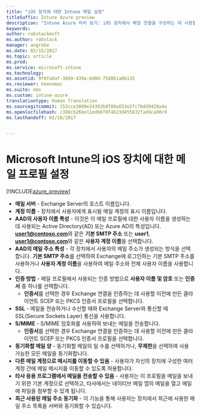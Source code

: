 ```yaml
---
title: "iOS 장치에 대한 Intune 메일 설정"
titleSuffix: Intune Azure preview
description: "Intune Azure 미리 보기: iOS 장치에서 메일 연결을 구성하는 데 사용할 수 있는 Intune 설정을 알아봅니다."
keywords: 
author: robstackmsft
ms.author: robstack
manager: angrobe
ms.date: 02/15/2017
ms.topic: article
ms.prod: 
ms.service: microsoft-intune
ms.technology: 
ms.assetid: 9f0fa6af-3669-439a-bd0d-75d8b1a0b135
ms.reviewer: heenamac
ms.suite: ems
ms.custom: intune-azure
translationtype: Human Translation
ms.sourcegitcommit: 153cce3809e24303b8f88a833e2fc7bdd9428a4a
ms.openlocfilehash: c388cb26be11edb6f8f4b23d455632fad9ca98c9
ms.lasthandoff: 02/18/2017


---
```


# <a name="email-profile-settings-for-ios-devices-in-microsoft-intune"></a>Microsoft Intune의 iOS 장치에 대한 메일 프로필 설정

[!INCLUDE[azure_preview](../includes/azure_preview.md)]



- **메일 서버** - Exchange Server의 호스트 이름입니다.
- **계정 이름** - 장치에서 사용자에게 표시될 메일 계정의 표시 이름입니다.
- **AAD의 사용자 이름 특성** - 이것은 이 메일 프로필에 대한 사용자 이름을 생성하는 데 사용되는 Active Directory(AD) 또는 Azure AD의 특성입니다. **user1@contoso.com**와 같은 **기본 SMTP 주소** 또는 **user1**, **user1@contoso.com**와 같은 **사용자 계정 이름**을 선택합니다.
- **AAD의 메일 주소 특성** - 각 장치에서 사용자의 메일 주소가 생성되는 방식을 선택합니다. **기본 SMTP 주소**를 선택하여 Exchange에 로그인하는 기본 SMTP 주소를 사용하거나 **사용자 계정 이름**을 사용하여 메일 주소와 전체 사용자 이름을 사용합니다.
- **인증 방법** - 메일 프로필에서 사용되는 인증 방법으로 **사용자 이름 및 암호** 또는 **인증서** 중 하나를 선택합니다.
    - **인증서**를 선택한 경우 Exchange 연결을 인증하는 데 사용할 이전에 만든 클라이언트 SCEP 또는 PKCS 인증서 프로필을 선택합니다.
- **SSL** - 메일을 전송하거나 수신할 때와 Exchange Server와 통신할 때 SSL(Secure Sockets Layer) 통신을 사용합니다.
- **S/MIME** - S/MIME 암호화를 사용하여 보내는 메일을 전송합니다.
    - **인증서**를 선택한 경우 Exchange 연결을 인증하는 데 사용할 이전에 만든 클라이언트 SCEP 또는 PKCS 인증서 프로필을 선택합니다.
- **동기화할 메일 양** - 동기화할 메일의 일 수를 선택하거나, **무제한**을 선택하여 사용 가능한 모든 메일을 동기화합니다.
- **다른 메일 계정으로 메시지를 이동할 수 있음** - 사용자가 자신의 장치에 구성한 여러 계정 간에 메일 메시지를 이동할 수 있도록 허용합니다.
- **타사 응용 프로그램에서 메일을 전송할 수 있음** - 사용자는 이 프로필을 메일을 보내기 위한 기본 계정으로 선택하고, 타사에서는 네이티브 메일 앱의 메일을 열고 메일에 파일을 첨부할 수 있게 됩니다.
- **최근 사용된 메일 주소 동기화** - 이 기능을 통해 사용자는 장치에서 최근에 사용한 메일 주소 목록을 서버와 동기화할 수 있습니다.

